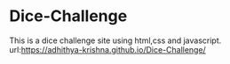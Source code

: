 # Dice-Challenge
This is a dice challenge site using html,css and javascript.
url:https://adhithya-krishna.github.io/Dice-Challenge/
